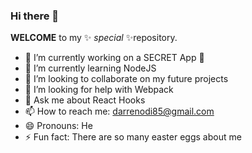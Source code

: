 ###  Hi there 👋

**WELCOME** to my ✨ _special_ ✨repository.

- 🔭 I’m currently working on a SECRET App 🤫
- 🌱 I’m currently learning NodeJS
- 👯 I’m looking to collaborate on my future projects
- 🤔 I’m looking for help with Webpack
- 💬 Ask me about React Hooks
- 📫 How to reach me:  darrenodi85@gmail.com
- 😄 Pronouns: He
- ⚡ Fun fact: There are so many easter eggs about me

